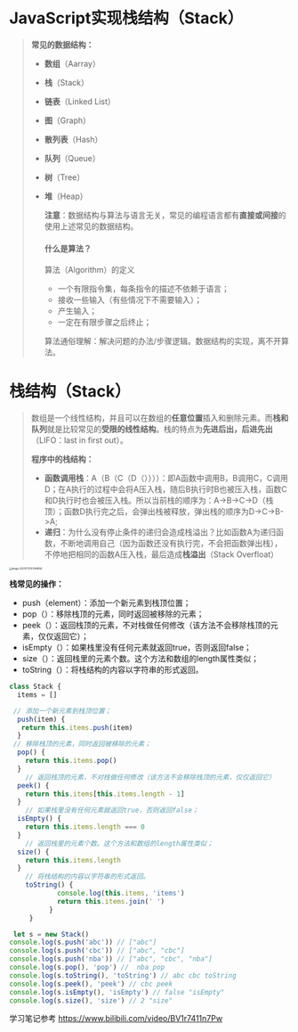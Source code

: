 # JavaScript实现栈结构（Stack）



> **常见的数据结构：**
>
> - **数组**（Aarray）
>
> - **栈**（Stack）
>
> - **链表**（Linked List）
>
> - **图**（Graph）
>
> - **散列表**（Hash）
>
> - **队列**（Queue）
>
> - **树**（Tree）
>
> - **堆**（Heap）
>
>   **注意**：数据结构与算法与语言无关，常见的编程语言都有**直接或间接**的使用上述常见的数据结构。
>
>   #### 什么是算法？
>
>   算法（Algorithm）的定义
>
>   - 一个有限指令集，每条指令的描述不依赖于语言；
>   - 接收一些输入（有些情况下不需要输入）；
>   - 产生输入；
>   - 一定在有限步骤之后终止；
>
>   算法通俗理解：解决问题的办法/步骤逻辑。数据结构的实现，离不开算法。



# 栈结构（Stack）

> 数组是一个线性结构，并且可以在数组的**任意位置**插入和删除元素。而**栈和队列**就是比较常见的**受限的线性结构**。栈的特点为**先进后出，后进先出**（LIFO：last in first out）。
>
> **程序中的栈结构：**
>
> - **函数调用栈**：A（B（C（D（））））：即A函数中调用B，B调用C，C调用D；在A执行的过程中会将A压入栈，随后B执行时B也被压入栈，函数C和D执行时也会被压入栈。所以当前栈的顺序为：A->B->C->D（栈顶）；函数D执行完之后，会弹出栈被释放，弹出栈的顺序为D->C->B->A;
> - **递归**：为什么没有停止条件的递归会造成栈溢出？比如函数A为递归函数，不断地调用自己（因为函数还没有执行完，不会把函数弹出栈），不停地把相同的函数A压入栈，最后造成**栈溢出**（Stack Overfloat）



<img src="/Users/atoe/Library/Application Support/typora-user-images/image-20210713153148856.png" alt="image-20210713153148856" style="zoom:30%;" />



**栈常见的操作：**

- push（element）：添加一个新元素到栈顶位置；
- pop（）：移除栈顶的元素，同时返回被移除的元素；
- peek（）：返回栈顶的元素，不对栈做任何修改（该方法不会移除栈顶的元素，仅仅返回它）；
- isEmpty（）：如果栈里没有任何元素就返回true，否则返回false；
- size（）：返回栈里的元素个数。这个方法和数组的length属性类似；
- toString（）：将栈结构的内容以字符串的形式返回。

```js
class Stack {
  items = []

 // 添加一个新元素到栈顶位置；
  push(item) {
   return this.items.push(item)
  }
 // 移除栈顶的元素，同时返回被移除的元素；
  pop() {
    return this.items.pop()
  }
	// 返回栈顶的元素，不对栈做任何修改（该方法不会移除栈顶的元素，仅仅返回它）
  peek() {
    return this.items[this.items.length - 1]
  }
	// 如果栈里没有任何元素就返回true，否则返回false；
  isEmpty() {
    return this.items.length === 0
  }
	// 返回栈里的元素个数。这个方法和数组的length属性类似；
  size() {
    return this.items.length
  }
	// 将栈结构的内容以字符串的形式返回。
	toString() {
	        console.log(this.items, 'items')
	        return this.items.join(' ')
	      }
	 }

 let s = new Stack()
console.log(s.push('abc')) // ["abc"]
console.log(s.push('cbc')) // ["abc", "cbc"]
console.log(s.push('nba')) // ["abc", "cbc", "nba"]
console.log(s.pop(), 'pop') //  nba pop
console.log(s.toString(), 'toString') // abc cbc toString
console.log(s.peek(), 'peek') // cbc peek
console.log(s.isEmpty(), 'isEmpty') // false "isEmpty"
console.log(s.size(), 'size') // 2 "size"
```

学习笔记参考 https://www.bilibili.com/video/BV1r7411n7Pw
